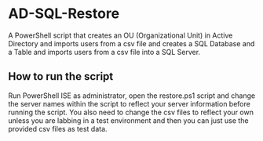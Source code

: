 # AD-SQL-Restore

A PowerShell script that creates an OU (Organizational Unit) in Active Directory and imports users from a csv file and creates a SQL Database and a Table and imports users from a csv file into a SQL Server.

## How to run the script

Run PowerShell ISE as administrator, open the restore.ps1 script and change the server names within the script to reflect your server information before running the script.  You also need to change the csv files to reflect your own unless you are labbing in a test environment and then you can just use the provided csv files as test data.
